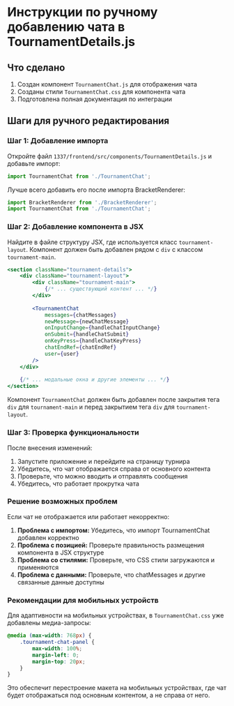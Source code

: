 # Инструкции по ручному добавлению чата в TournamentDetails.js

## Что сделано

1. Создан компонент `TournamentChat.js` для отображения чата
2. Созданы стили `TournamentChat.css` для компонента чата
3. Подготовлена полная документация по интеграции

## Шаги для ручного редактирования

### Шаг 1: Добавление импорта

Откройте файл `1337/frontend/src/components/TournamentDetails.js` и добавьте импорт:

```javascript
import TournamentChat from './TournamentChat';
```

Лучше всего добавить его после импорта BracketRenderer:

```javascript
import BracketRenderer from './BracketRenderer';
import TournamentChat from './TournamentChat';
```

### Шаг 2: Добавление компонента в JSX

Найдите в файле структуру JSX, где используется класс `tournament-layout`. Компонент должен быть добавлен рядом с `div` с классом `tournament-main`.

```jsx
<section className="tournament-details">
    <div className="tournament-layout">
        <div className="tournament-main">
            {/* ... существующий контент ... */}
        </div>
        
        <TournamentChat 
            messages={chatMessages}
            newMessage={newChatMessage}
            onInputChange={handleChatInputChange}
            onSubmit={handleChatSubmit}
            onKeyPress={handleChatKeyPress}
            chatEndRef={chatEndRef}
            user={user}
        />
    </div>
    
    {/* ... модальные окна и другие элементы ... */}
</section>
```

Компонент `TournamentChat` должен быть добавлен после закрытия тега `div` для `tournament-main` и перед закрытием тега `div` для `tournament-layout`.

### Шаг 3: Проверка функциональности

После внесения изменений:

1. Запустите приложение и перейдите на страницу турнира
2. Убедитесь, что чат отображается справа от основного контента
3. Проверьте, что можно вводить и отправлять сообщения
4. Убедитесь, что работает прокрутка чата

### Решение возможных проблем

Если чат не отображается или работает некорректно:

1. **Проблема с импортом:** Убедитесь, что импорт TournamentChat добавлен корректно
2. **Проблема с позицией:** Проверьте правильность размещения компонента в JSX структуре
3. **Проблема со стилями:** Проверьте, что CSS стили загружаются и применяются
4. **Проблема с данными:** Проверьте, что chatMessages и другие связанные данные доступны

### Рекомендации для мобильных устройств

Для адаптивности на мобильных устройствах, в `TournamentChat.css` уже добавлены медиа-запросы:

```css
@media (max-width: 768px) {
    .tournament-chat-panel {
        max-width: 100%;
        margin-left: 0;
        margin-top: 20px;
    }
}
```

Это обеспечит перестроение макета на мобильных устройствах, где чат будет отображаться под основным контентом, а не справа от него. 